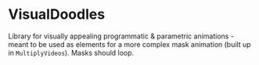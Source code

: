# VisualDoodles

Library for visually appealing programmatic & parametric animations - meant to be used as elements for a more complex mask animation (built up in `MultiplyVideos`). Masks should loop.
